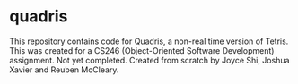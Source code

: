 # quadris

This repository contains code for Quadris, a non-real time version of Tetris. This was created for a CS246 (Object-Oriented Software Development) assignment. Not yet completed. Created from scratch by Joyce Shi, Joshua Xavier and Reuben McCleary.
